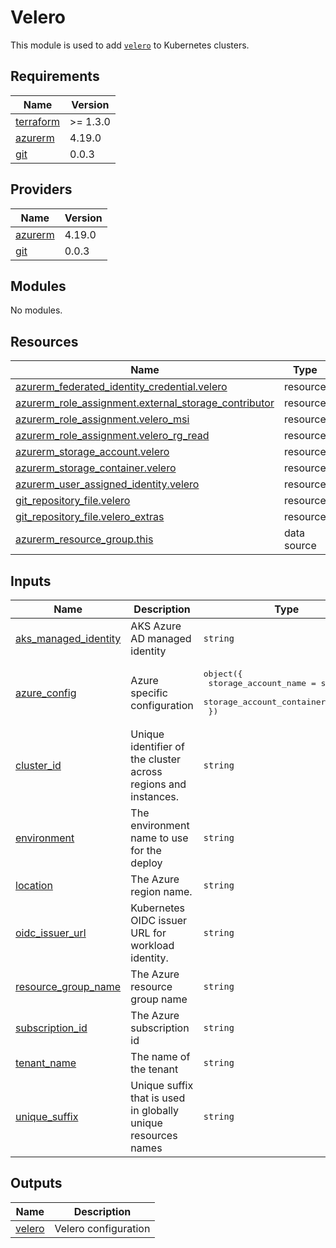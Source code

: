 # Velero

This module is used to add [`velero`](https://github.com/vmware-tanzu/velero) to Kubernetes clusters.

## Requirements

| Name | Version |
|------|---------|
| <a name="requirement_terraform"></a> [terraform](#requirement\_terraform) | >= 1.3.0 |
| <a name="requirement_azurerm"></a> [azurerm](#requirement\_azurerm) | 4.19.0 |
| <a name="requirement_git"></a> [git](#requirement\_git) | 0.0.3 |

## Providers

| Name | Version |
|------|---------|
| <a name="provider_azurerm"></a> [azurerm](#provider\_azurerm) | 4.19.0 |
| <a name="provider_git"></a> [git](#provider\_git) | 0.0.3 |

## Modules

No modules.

## Resources

| Name | Type |
|------|------|
| [azurerm_federated_identity_credential.velero](https://registry.terraform.io/providers/hashicorp/azurerm/4.19.0/docs/resources/federated_identity_credential) | resource |
| [azurerm_role_assignment.external_storage_contributor](https://registry.terraform.io/providers/hashicorp/azurerm/4.19.0/docs/resources/role_assignment) | resource |
| [azurerm_role_assignment.velero_msi](https://registry.terraform.io/providers/hashicorp/azurerm/4.19.0/docs/resources/role_assignment) | resource |
| [azurerm_role_assignment.velero_rg_read](https://registry.terraform.io/providers/hashicorp/azurerm/4.19.0/docs/resources/role_assignment) | resource |
| [azurerm_storage_account.velero](https://registry.terraform.io/providers/hashicorp/azurerm/4.19.0/docs/resources/storage_account) | resource |
| [azurerm_storage_container.velero](https://registry.terraform.io/providers/hashicorp/azurerm/4.19.0/docs/resources/storage_container) | resource |
| [azurerm_user_assigned_identity.velero](https://registry.terraform.io/providers/hashicorp/azurerm/4.19.0/docs/resources/user_assigned_identity) | resource |
| [git_repository_file.velero](https://registry.terraform.io/providers/xenitab/git/0.0.3/docs/resources/repository_file) | resource |
| [git_repository_file.velero_extras](https://registry.terraform.io/providers/xenitab/git/0.0.3/docs/resources/repository_file) | resource |
| [azurerm_resource_group.this](https://registry.terraform.io/providers/hashicorp/azurerm/4.19.0/docs/data-sources/resource_group) | data source |

## Inputs

| Name | Description | Type | Default | Required |
|------|-------------|------|---------|:--------:|
| <a name="input_aks_managed_identity"></a> [aks\_managed\_identity](#input\_aks\_managed\_identity) | AKS Azure AD managed identity | `string` | n/a | yes |
| <a name="input_azure_config"></a> [azure\_config](#input\_azure\_config) | Azure specific configuration | <pre>object({<br/>    storage_account_name      = string,<br/>    storage_account_container = string<br/>  })</pre> | <pre>{<br/>  "storage_account_container": "",<br/>  "storage_account_name": ""<br/>}</pre> | no |
| <a name="input_cluster_id"></a> [cluster\_id](#input\_cluster\_id) | Unique identifier of the cluster across regions and instances. | `string` | n/a | yes |
| <a name="input_environment"></a> [environment](#input\_environment) | The environment name to use for the deploy | `string` | n/a | yes |
| <a name="input_location"></a> [location](#input\_location) | The Azure region name. | `string` | n/a | yes |
| <a name="input_oidc_issuer_url"></a> [oidc\_issuer\_url](#input\_oidc\_issuer\_url) | Kubernetes OIDC issuer URL for workload identity. | `string` | n/a | yes |
| <a name="input_resource_group_name"></a> [resource\_group\_name](#input\_resource\_group\_name) | The Azure resource group name | `string` | n/a | yes |
| <a name="input_subscription_id"></a> [subscription\_id](#input\_subscription\_id) | The Azure subscription id | `string` | n/a | yes |
| <a name="input_tenant_name"></a> [tenant\_name](#input\_tenant\_name) | The name of the tenant | `string` | n/a | yes |
| <a name="input_unique_suffix"></a> [unique\_suffix](#input\_unique\_suffix) | Unique suffix that is used in globally unique resources names | `string` | `""` | no |

## Outputs

| Name | Description |
|------|-------------|
| <a name="output_velero"></a> [velero](#output\_velero) | Velero configuration |
